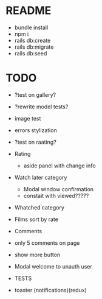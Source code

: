 # README

- bundle install
- npm i
- rails db:create
- rails db:migrate
- rails db:seed


# TODO
- ?test on gallery?
- ?rewrite model tests?
- image test
- errors stylization
- ?test on raating?


- Rating
  - aside panel with change info
- Watch later category
  - Modal window confirmation
  - constait with viewed?????
- Whatched category
- Films sort by rate
- Comments
 - only 5 comments on page
 - show more button
- Modal welcome to unauth user
- TESTS
- toaster (notifications)(redux)